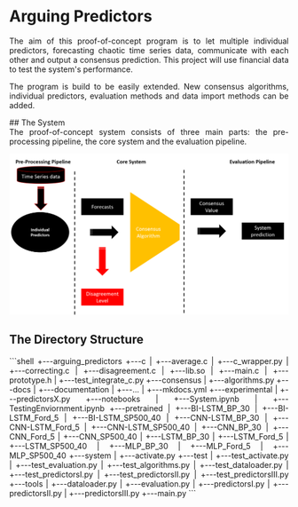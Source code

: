 <style>
	.formatting {
		text-align: justify;
	 }
</style>

# Arguing Predictors
<div class="formatting">
The aim of this proof-of-concept program is to let multiple individual predictors, forecasting chaotic time series data, communicate with each other and output a consensus prediction. This project will use financial data to test the system's performance.

The program is build to be easily extended. New consensus algorithms, individual predictors, evaluation methods and data import methods can be added. 

</div>
## The System
<div class="formatting">
The proof-of-concept system consists of three main parts: the pre-processing pipeline, the core system and the evaluation pipeline.


</div>

![Overall System Diagram](resources/General_System.png)


## The Directory Structure
<div class="formatting">
```shell
+---arguing_predictors
    +---c 
    |   +---average.c
    |   +---c_wrapper.py
    |   +---correcting.c
    |   +---disagreement.c
    |   +---lib.so
    |   +---main.c
    |   +---prototype.h
    |   +---test_integrate_c.py
    +---consensus
    |   +---algorithms.py
    +---docs
    |   +---documentation
    |       +---...
    |   +---mkdocs.yml	
    +---experimental
    |   +---predictorsX.py
    +---notebooks
    |   +---System.ipynb
    |   +---TestingEnviornment.ipynb
    +---pretrained
    |	+---BI-LSTM_BP_30
    |	+---BI-LSTM_Ford_5
    |   +---BI-LSTM_SP500_40
    |	+---CNN-LSTM_BP_30
    |	+---CNN-LSTM_Ford_5
    |	+---CNN-LSTM_SP500_40
    |	+---CNN_BP_30
    |	+---CNN_Ford_5
    |	+---CNN_SP500_40
    |	+---LSTM_BP_30
    |	+---LSTM_Ford_5
    |	+---LSTM_SP500_40
    |	+---MLP_BP_30
    |	+---MLP_Ford_5
    |	+---MLP_SP500_40
    +---system
    |   +---activate.py
    +---test
    |   +---test_activate.py
    |   +---test_evaluation.py
    |   +---test_algorithms.py
    |   +---test_dataloader.py
    |   +---test_predictorsI.py
    |   +---test_predictorsII.py
    |   +---test_predictorsIII.py
    +---tools
    |   +---dataloader.py
    |   +---evaluation.py
    |   +---predictorsI.py
    |   +---predictorsII.py
    |   +---predictorsIII.py 
    +---main.py
```
</div>
